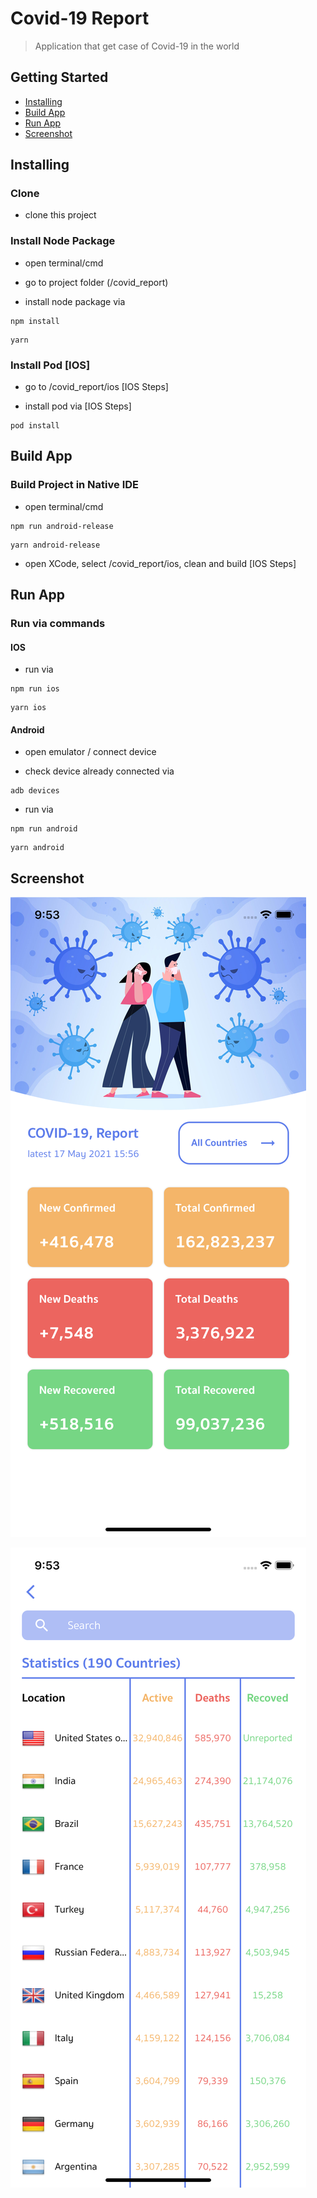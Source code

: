 # Covid-19 Report
> Application that get case of Covid-19 in the world

## Getting Started

- [Installing](#installing)
- [Build App](#build-app)
- [Run App](#run-app)
- [Screenshot](#screenshot)

## Installing


### Clone

- clone this project


### Install Node Package

- open terminal/cmd

- go to project folder (/covid_report)

- install node package via

```
npm install
```
```
yarn
```

### Install Pod [IOS]

- go to /covid_report/ios [IOS Steps]

- install pod via [IOS Steps]

```
pod install
```

## Build App



### Build Project in Native IDE

- open terminal/cmd

```
npm run android-release
```
```
yarn android-release
```

- open XCode, select /covid_report/ios, clean and build [IOS Steps]




## Run App

### Run via commands

#### IOS

- run via

```
npm run ios
```
```
yarn ios
```


#### Android

- open emulator / connect device

- check device already connected via

```
adb devices
```

- run via

```
npm run android
```
```
yarn android
```

## Screenshot

![alt text](./public_markdown/page_1.png "1")



![alt text](./public_markdown/page_2.png "2")
